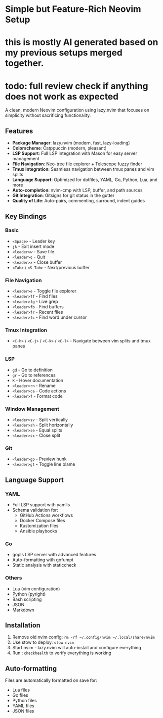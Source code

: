 # Simple but Feature-Rich Neovim Setup
# this is mostly AI generated based on my previous setups merged together.
# todo: full review check if anything does not work as expected
A clean, modern Neovim configuration using lazy.nvim that focuses on simplicity without sacrificing functionality.

## Features

- **Package Manager**: lazy.nvim (modern, fast, lazy-loading)
- **Colorscheme**: Catppuccin (modern, pleasant)
- **LSP Support**: Full LSP integration with Mason for easy server management
- **File Navigation**: Neo-tree file explorer + Telescope fuzzy finder
- **Tmux Integration**: Seamless navigation between tmux panes and vim splits
- **Language Support**: Optimized for dotfiles, YAML, Go, Python, Lua, and more
- **Auto-completion**: nvim-cmp with LSP, buffer, and path sources
- **Git Integration**: Gitsigns for git status in the gutter
- **Quality of Life**: Auto-pairs, commenting, surround, indent guides

## Key Bindings

### Basic
- `<Space>` - Leader key
- `jk` - Exit insert mode
- `<leader>w` - Save file
- `<leader>q` - Quit
- `<leader>x` - Close buffer
- `<Tab>` / `<S-Tab>` - Next/previous buffer

### File Navigation
- `<leader>e` - Toggle file explorer
- `<leader>ff` - Find files
- `<leader>fg` - Live grep
- `<leader>fb` - Find buffers
- `<leader>fr` - Recent files
- `<leader>fc` - Find word under cursor

### Tmux Integration
- `<C-h>` / `<C-j>` / `<C-k>` / `<C-l>` - Navigate between vim splits and tmux panes

### LSP
- `gd` - Go to definition
- `gr` - Go to references
- `K` - Hover documentation
- `<leader>rn` - Rename
- `<leader>ca` - Code actions
- `<leader>f` - Format code

### Window Management
- `<leader>sv` - Split vertically
- `<leader>sh` - Split horizontally
- `<leader>se` - Equal splits
- `<leader>sx` - Close split

### Git
- `<leader>gp` - Preview hunk
- `<leader>gt` - Toggle line blame

## Language Support

### YAML
- Full LSP support with yamlls
- Schema validation for:
  - GitHub Actions workflows
  - Docker Compose files
  - Kustomization files
  - Ansible playbooks

### Go
- gopls LSP server with advanced features
- Auto-formatting with gofumpt
- Static analysis with staticcheck

### Others
- Lua (vim configuration)
- Python (pyright)
- Bash scripting
- JSON
- Markdown

## Installation

1. Remove old nvim config: `rm -rf ~/.config/nvim ~/.local/share/nvim`
2. Use stow to deploy: `stow nvim`
3. Start nvim - lazy.nvim will auto-install and configure everything
4. Run `:checkhealth` to verify everything is working

## Auto-formatting

Files are automatically formatted on save for:
- Lua files
- Go files
- Python files
- YAML files
- JSON files
